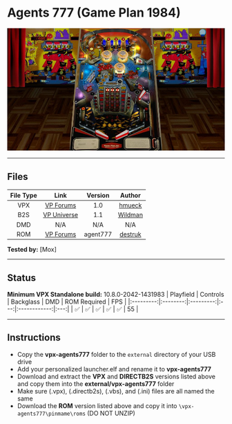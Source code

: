 # Agents 777 (Game Plan 1984)

![Table Preview](../../images/vpx-agents777.jpg)

---

## Files
| File Type | Link | Version | Author | 
|:---------:|:----:|:-------:|:------:|
| VPX | [VP Forums](https://www.vpforums.org/index.php?app=downloads&showfile=11576) | 1.0 | [hmueck](https://www.vpforums.org/index.php?showuser=58245) |
| B2S | [VP Universe](https://vpuniverse.com/files/file/3093-agents-777-game-plan-1984/) | 1.1 | [Wildman](https://vpuniverse.com/profile/5-wildman/) |
| DMD | N/A | N/A | N/A |
| ROM | [VP Forums](https://www.vpforums.org/index.php?app=downloads&showfile=84) | agent777 | [destruk](https://www.vpforums.org/index.php?showuser=5) |

**Tested by:** [Mox]

---

## Status 
**Minimum VPX Standalone build:** 10.8.0-2042-1431983
| Playfield | Controls | Backglass | DMD | ROM Required | FPS |
|:---------:|:--------:|:---------:|:---:|:------------:|:---:|
| :white_check_mark: | :white_check_mark: | :white_check_mark: | :white_check_mark: | :white_check_mark: | 55 |

---

## Instructions
- Copy the **vpx-agents777** folder to the `external` directory of your USB drive
- Add your personalized launcher.elf and rename it to **vpx-agents777**
- Download and extract the **VPX** and **DIRECTB2S** versions listed above and copy them into the **external/vpx-agents777** folder
- Make sure (.vpx), (.directb2s), (.vbs), and (.ini) files are all named the same
- Download the **ROM** version listed above and copy it into `\vpx-agents777\pinmame\roms` (DO NOT UNZIP)

